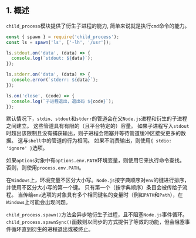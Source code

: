 ## 1. 概述

```child_process```模块提供了衍生子进程的能力, 简单来说就是执行```cmd```命令的能力。

```js
const { spawn } = require('child_process');
const ls = spawn('ls', ['-lh', '/usr']);

ls.stdout.on('data', (data) => {
  console.log(`stdout: ${data}`);
});

ls.stderr.on('data', (data) => {
  console.error(`stderr: ${data}`);
});

ls.on('close', (code) => {
  console.log(`子进程退出，退出码 ${code}`);
});
```

默认情况下，```stdin```、```stdout```和```stderr```的管道会在父```Node.js```进程和衍生的子进程之间建立。 这些管道具有有限的（且平台特定的）容量。 如果子进程写入```stdout```时超出该限制且没有捕获输出，则子进程会阻塞并等待管道缓冲区接受更多的数据。 这与```shell```中的管道的行为相同。 如果不消费输出，则使用```{ stdio: 'ignore' }```选项。

如果```options```对象中有```options.env.PATH```环境变量，则使用它来执行命令查找。 否则，则使用```process.env.PATH```。

在```Windows```上，环境变量不区分大小写。```Node.js```按字典顺序对```env```的键进行排序，并使用不区分大小写的第一个键。 只有第一个（按字典顺序）条目会被传给子流程。 当传给```env```选项的对象具有多个相同键名的变量时（例如```PATH```和```Path```），在```Windows```上可能会出现问题。

```child_process.spawn()```方法会异步地衍生子进程，且不阻塞```Node.js```事件循环。```child_process.spawnSync()```函数则以同步的方式提供了等效的功能，但会阻塞事件循环直到衍生的进程退出或被终止。

